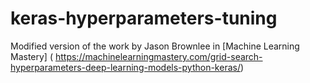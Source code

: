 # keras-hyperparameters-tuning
Modified version of the work by Jason Brownlee in [Machine Learning Mastery] (
https://machinelearningmastery.com/grid-search-hyperparameters-deep-learning-models-python-keras/)
